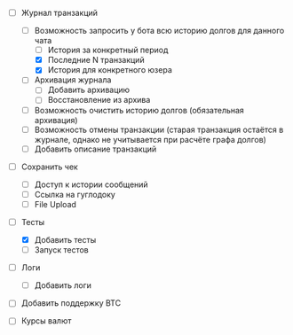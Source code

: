 - [ ] Журнал транзакций
   - [ ] Возможность запросить у бота всю историю долгов для данного чата
      - [ ] История за конкретный период
      - [x] Последние N транзакций
      - [x] История для конкретного юзера
   - [ ] Архивация журнала
      - [ ] Добавить архивацию
      - [ ] Восстановление из архива
   - [ ] Возможность очистить историю долгов (обязательная архивация)
   - [ ] Возможность отмены транзакции (старая транзакция остаётся в журнале, однако не учитывается при расчёте графа долгов)
   - [ ] Добавить описание транзакций
- [ ] Сохранить чек
   - [ ] Доступ к истории сообщений
   - [ ] Ссылка на гуглодоку
   - [ ] File Upload
- [ ] Тесты
   - [x] Добавить тесты
   - [ ] Запуск тестов
- [ ] Логи
   - [ ] Добавить логи
- [ ] Добавить поддержку BTC
- [ ] Курсы валют

